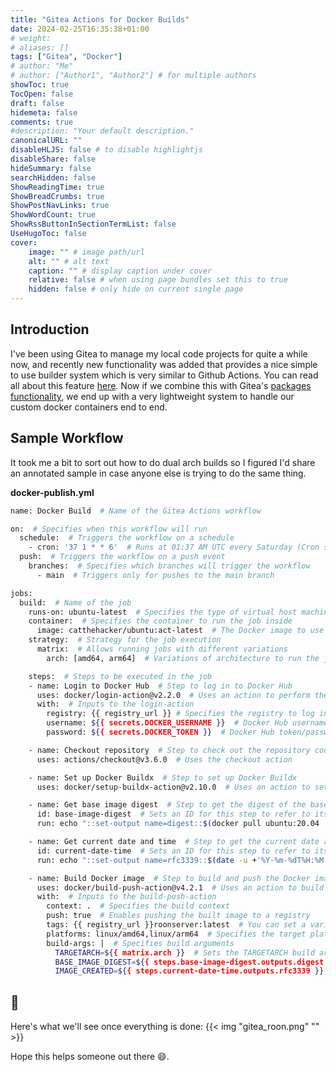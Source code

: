 ```yaml
---
title: "Gitea Actions for Docker Builds"
date: 2024-02-25T16:35:38+01:00
# weight: 
# aliases: []
tags: ["Gitea", "Docker"]
# author: "Me"
# author: ["Author1", "Author2"] # for multiple authors
showToc: true
TocOpen: false
draft: false
hidemeta: false
comments: true
#description: "Your default description."
canonicalURL: ""
disableHLJS: false # to disable highlightjs
disableShare: false
hideSummary: false
searchHidden: false
ShowReadingTime: true
ShowBreadCrumbs: true
ShowPostNavLinks: true
ShowWordCount: true
ShowRssButtonInSectionTermList: false
UseHugoToc: false
cover:
    image: "" # image path/url
    alt: "" # alt text
    caption: "" # display caption under cover
    relative: false # when using page bundles set this to true
    hidden: false # only hide on current single page
---
```


## Introduction 

I've been using Gitea to manage my local code projects for quite a while now, and recently new functionality was added that provides a nice simple to use builder system which is very similar to Github Actions. You can read all about this feature [here](https://blog.gitea.com/feature-preview-gitea-actions). Now if we combine this with Gitea's [packages functionality](https://docs.gitea.com/usage/packages/overview), we end up with a very lightweight system to handle our custom docker containers end to end. 


## Sample Workflow

It took me a bit to sort out how to do dual arch builds so I figured I'd share an annotated sample in case anyone else is trying to do the same thing. 

**docker-publish.yml**
```bash
name: Docker Build  # Name of the Gitea Actions workflow

on:  # Specifies when this workflow will run
  schedule:  # Triggers the workflow on a schedule
    - cron: '37 1 * * 6'  # Runs at 01:37 AM UTC every Saturday (Cron syntax)
  push:  # Triggers the workflow on a push event
    branches:  # Specifies which branches will trigger the workflow
      - main  # Triggers only for pushes to the main branch

jobs:  
  build:  # Name of the job
    runs-on: ubuntu-latest  # Specifies the type of virtual host machine to run the job on
    container:  # Specifies the container to run the job inside
      image: catthehacker/ubuntu:act-latest  # The Docker image to use as the container
    strategy:  # Strategy for the job execution
      matrix:  # Allows running jobs with different variations
        arch: [amd64, arm64]  # Variations of architecture to run the job with

    steps:  # Steps to be executed in the job
    - name: Login to Docker Hub  # Step to log in to Docker Hub
      uses: docker/login-action@v2.2.0  # Uses an action to perform the login
      with:  # Inputs to the login-action
        registry: {{ registry_url }} # Specifies the registry to log in to. You can set a variable or just hardcode this value.
        username: ${{ secrets.DOCKER_USERNAME }}  # Docker Hub username from secrets
        password: ${{ secrets.DOCKER_TOKEN }}  # Docker Hub token/password from secrets

    - name: Checkout repository  # Step to check out the repository code
      uses: actions/checkout@v3.6.0  # Uses the checkout action

    - name: Set up Docker Buildx  # Step to set up Docker Buildx
      uses: docker/setup-buildx-action@v2.10.0  # Uses an action to set up Buildx

    - name: Get base image digest  # Step to get the digest of the base image
      id: base-image-digest  # Sets an ID for this step to refer to its outputs
      run: echo "::set-output name=digest::$(docker pull ubuntu:20.04 | grep -Eo 'sha256:[a-f0-9]+' | cut -d ':' -f 2)"  # Pulls base image and extracts digest

    - name: Get current date and time  # Step to get the current date and time
      id: current-date-time  # Sets an ID for this step to refer to its outputs
      run: echo "::set-output name=rfc3339::$(date -u +'%Y-%m-%dT%H:%M:%SZ')"  # Gets current date/time in RFC 3339 format

    - name: Build Docker image  # Step to build and push the Docker image
      uses: docker/build-push-action@v4.2.1  # Uses an action to build and push Docker images
      with:  # Inputs to the build-push-action
        context: .  # Specifies the build context
        push: true  # Enables pushing the built image to a registry
        tags: {{ registry_url }}roonserver:latest  # You can set a variable or just hardcode the tag depending on your needs.
        platforms: linux/amd64,linux/arm64  # Specifies the target platforms for the image
        build-args: |  # Specifies build arguments
          TARGETARCH=${{ matrix.arch }}  # Sets the TARGETARCH build argument
          BASE_IMAGE_DIGEST=${{ steps.base-image-digest.outputs.digest }}  # Sets the BASE_IMAGE_DIGEST build argument
          IMAGE_CREATED=${{ steps.current-date-time.outputs.rfc3339 }}  # Sets the IMAGE_CREATED build argument

```

## 🎉

Here's what we'll see once everything is done:
{{< img "gitea_roon.png" "" >}}

Hope this helps someone out there 😄.
